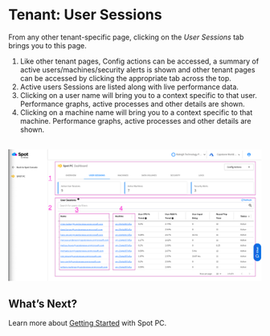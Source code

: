 <meta name="robots" content="noindex">

# Tenant: User Sessions
From any other tenant-specific page, clicking on the _User Sessions_ tab brings you to this page.

1. Like other tenant pages, Config actions can be accessed, a summary of active users/machines/security alerts is shown and other tenant pages can be accessed by clicking the appropriate tab across the top.  
2. Active users Sessions are listed along with live performance data.  
3. Clicking on a user name will bring you to a context specific to that user.  Performance graphs, active processes and other details are shown.
4. Clicking on a machine name will bring you to a context specific to that machine. Performance graphs, active processes and other details are shown.

<br><a href="https://docs.spot.io/spot-pc/_media/features-spot-pc-console-tenant-user-sessions-01.png" target="_blank"><img src="/spot-pc/_media/features-spot-pc-console-tenant-user-sessions-01.png" alt="Click to Enlarge" width="1000"> </a>

## What’s Next?

Learn more about [Getting Started](spot-pc/getting-started/) with Spot PC.
